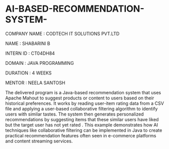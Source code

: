 # AI-BASED-RECOMMENDATION-SYSTEM-

COMPANY NAME : CODTECH IT SOLUTIONS PVT.LTD

NAME : SHABARINI B 

INTERN ID : CT04DH84 

DOMAIN : JAVA PROGRAMMING 

DURATION : 4 WEEKS 

MENTOR : NEELA SANTOSH 




The delivered program is a Java-based recommendation system that uses Apache Mahout to suggest products or content to users based on their historical preferences. It works by reading user-item rating data from a CSV file and applying a user-based collaborative filtering algorithm to identify users with similar tastes. The system then generates personalized recommendations by suggesting items that these similar users have liked but the target user has not yet rated . This example demonstrates how AI techniques like collaborative filtering can be implemented in Java to create practical recommendation features often seen in e-commerce platforms and content streaming services.

